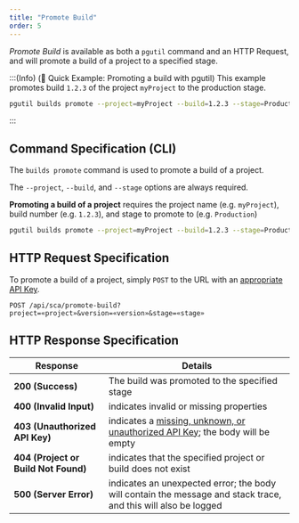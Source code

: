 ```yaml
---
title: "Promote Build"
order: 5
---
```


*Promote Build* is available as both a `pgutil` command and an HTTP Request, and will promote a build of a project to a specified stage.

:::(Info) (🚀 Quick Example: Promoting a build with pgutil)
This example promotes build `1.2.3` of the project `myProject` to the production stage.

```bash
pgutil builds promote --project=myProject --build=1.2.3 --stage=Production
```
:::

## Command Specification (CLI)
The `builds promote` command is used to promote a build of a project.

The `--project`, `--build`, and `--stage` options are always required.

**Promoting a build of a project** requires the project name (e.g. `myProject`), build number (e.g. `1.2.3`), and stage to promote to (e.g. `Production`)

```bash
pgutil builds promote --project=myProject --build=1.2.3 --stage=Production
```

## HTTP Request Specification
To promote a build of a project, simply `POST` to the URL with an [appropriate API Key](/docs/proget/api/sca#authentication).

```plaintext
POST /api/sca/promote-build?project=«project»&version=«version»&stage=«stage»
```

## HTTP Response Specification

| Response | Details |
| --- | --- |
| **200 (Success)** | The build was promoted to the specified stage |
| **400 (Invalid Input)** | indicates invalid or missing properties |
| **403 (Unauthorized API Key)** | indicates a [missing, unknown, or unauthorized API Key](/docs/proget/api/sca#authentication); the body will be empty |
| **404 (Project or Build Not Found)** | indicates that the specified project or build does not exist | 
| **500 (Server Error)** | indicates an unexpected error; the body will contain the message and stack trace, and this will also be logged |